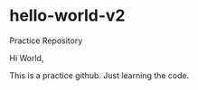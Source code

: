 # hello-world-v2
Practice Repository

Hi World,

This is a practice github. Just learning the code.
